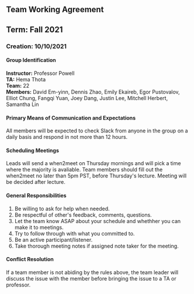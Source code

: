 ## Team Working Agreement
## Term: Fall 2021
### Creation: 10/10/2021

#### Group Identification
**Instructor:** Professor Powell\
**TA:** Hema Thota\
**Team:** 22\
**Members:** David Em-yinn, Dennis Zhao, Emily Ekaireb, Egor Pustovalov, Elliot Chung, Fangqi Yuan, Joey Dang, Justin Lee, Mitchell Herbert, Samantha Lin

#### Primary Means of Communication and Expectations

All members will be expected to check Slack from anyone in the group on a daily basis and respond in not more than 12 hours.

#### Scheduling Meetings

 Leads will send a when2meet on Thursday mornings and will pick a time where the majority is avaliable. Team members should fill out the when2meet no later than 5pm PST, before Thursday's lecture. Meeting will be decided after lecture. 

 #### General Responsibilities
 1. Be willing to ask for help when needed.
 2. Be respectful of other's feedback, comments, questions.
 3. Let the team know ASAP about your schedule and whethher you can make it to meetings.
 4. Try to follow through with what you committed to.
 5. Be an active participant/listener.
 6. Take thorough meeting notes if assigned note taker for the meeting.


 #### Conflict Resolution
 If a team member is not abiding by the rules above, the team leader will discuss the issue with the member before bringing the issue to a TA or professor.
